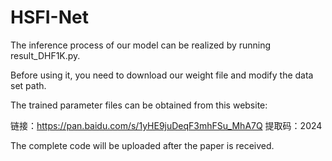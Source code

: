# HSFI-Net

The inference process of our model can be realized by running result_DHF1K.py.

Before using it, you need to download our weight file and modify the data set path.

The trained parameter files can be obtained from this website:

链接：https://pan.baidu.com/s/1yHE9juDeqF3mhFSu_MhA7Q 提取码：2024

The complete code will be uploaded after the paper is received.